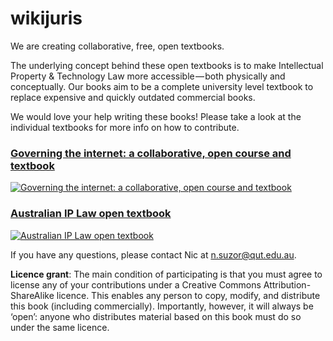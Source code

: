 # wikijuris
We are creating collaborative, free, open textbooks.

The underlying concept behind these open textbooks is to make Intellectual Property & Technology Law more accessible — both physically and conceptually. Our books aim to be a complete university level textbook to replace expensive and quickly outdated commercial books.

We would love your help writing these books! Please take a look at the individual textbooks for more info on how to contribute.


### [Governing the internet: a collaborative, open course and textbook](cyberlaw/home)

[![Governing the internet: a collaborative, open course and textbook](4381851322_998492c432_o.jpg)](cyberlaw/home)


### [Australian IP Law open textbook](ausip/home)

[![Australian IP Law open textbook](pixnio-207174-5198x3465.jpeg)](ausip/home)


If you have any questions, please contact Nic at n.suzor@qut.edu.au.

**Licence grant**: The main condition of participating is that you must agree to license any of your contributions under a Creative Commons Attribution-ShareAlike licence. This enables any person to copy, modify, and distribute this book (including commercially). Importantly, however, it will always be ‘open’: anyone who distributes material based on this book must do so under the same licence.

